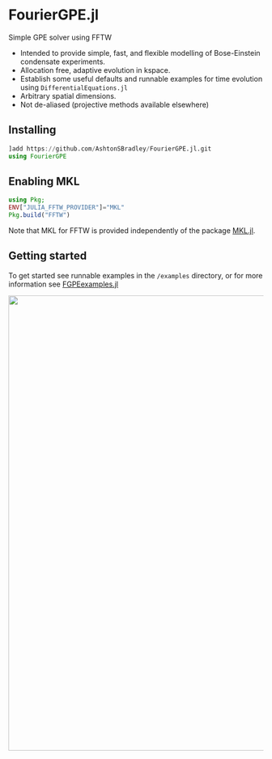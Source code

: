 # FourierGPE.jl
Simple GPE solver using FFTW

- Intended to provide simple, fast, and flexible modelling of Bose-Einstein condensate experiments.
- Allocation free, adaptive evolution in kspace.
- Establish some useful defaults and runnable examples for time evolution using `DifferentialEquations.jl`
- Arbitrary spatial dimensions.
- Not de-aliased (projective methods available elsewhere)

## Installing

```julia
]add https://github.com/AshtonSBradley/FourierGPE.jl.git
using FourierGPE
```
## Enabling MKL
```julia
using Pkg;
ENV["JULIA_FFTW_PROVIDER"]="MKL"
Pkg.build("FFTW")
```
Note that MKL for FFTW is provided independently of the package [MKL.jl](https://github.com/JuliaComputing/MKL.jl).

## Getting started
To get started see runnable examples in the `/examples` directory, or for more information see [FGPEexamples.jl](https://github.com/AshtonSBradley/FGPEexamples.jl)

<img src="https://github.com/AshtonSBradley/FGPEexamples.jl/blob/master/media/3dquenchslab.gif" width="900">
